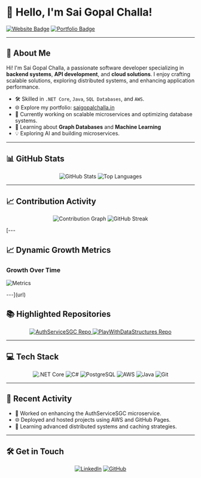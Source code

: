 <!--## Hi there 👋-->

<!--
**SaiGopal-Challa/SaiGopal-Challa** is a ✨ _special_ ✨ repository because its `README.md` (this file) appears on your GitHub profile.

Here are some ideas to get you started:

- 🔭 I’m currently working on ...
- 🌱 I’m currently learning ...
- 👯 I’m looking to collaborate on ...
- 🤔 I’m looking for help with ...
- 💬 Ask me about ...
- 📫 How to reach me: ...
- 😄 Pronouns: ...
- ⚡ Fun fact: ...
-->

# 👋 Hello, I'm Sai Gopal Challa!  

[![Website Badge](https://img.shields.io/badge/Website-saigopalchalla.in-blue?style=flat-square&logo=google-chrome&logoColor=white)](https://saigopalchalla.in) 
[![Portfolio Badge](https://img.shields.io/badge/Developer%20Site-GitHub%20Pages-orange?style=flat-square&logo=github&logoColor=white)](https://SaiGopal-Challa.github.io)

---

## 🚀 **About Me**
Hi! I'm Sai Gopal Challa, a passionate software developer specializing in **backend systems**, **API development**, and **cloud solutions**. I enjoy crafting scalable solutions, exploring distributed systems, and enhancing application performance.

- 🛠 Skilled in `.NET Core`, `Java`, `SQL Databases`, and `AWS`.
- 🌐 Explore my portfolio: [saigopalchalla.in](https://saigopalchalla.in)  
- 🔭 Currently working on scalable microservices and optimizing database systems.
- 🌱 Learning about **Graph Databases** and **Machine Learning**
- 💡 Exploring AI and building microservices.

---

## 📊 **GitHub Stats**
<div align="center">
  <img src="https://github-readme-stats.vercel.app/api?username=SaiGopal-Challa&show_icons=true&theme=radical" alt="GitHub Stats">
  <img src="https://github-readme-stats.vercel.app/api/top-langs/?username=SaiGopal-Challa&layout=compact&theme=radical" alt="Top Languages">
  
</div>

---

## 📈 **Contribution Activity**
<div align="center">
  <img src="https://github-readme-activity-graph.vercel.app/graph?username=SaiGopal-Challa&theme=rogue" alt="Contribution Graph">
  <img src="https://github-readme-streak-stats.herokuapp.com?user=SaiGopal-Challa&theme=default" alt="GitHub Streak">
</div>

[---

## 📈 **Dynamic Growth Metrics**
### **Growth Over Time**
![Metrics](https://metrics.lecoq.io/SaiGopal-Challa?template=classic&repositories.forks=true&languages.indepth=true&languages.ignored=html,css&config.timezone=Asia%2FCalcutta)

---](url)

## 📚 **Highlighted Repositories**
<div align="center">
  <a href="https://github.com/SaiGopal-Challa/AuthServiceSGC">
    <img src="https://github-readme-stats.vercel.app/api/pin/?username=SaiGopal-Challa&repo=AuthServiceSGC&theme=radical" alt="AuthServiceSGC Repo">
  </a>
  <a href="https://github.com/SaiGopal-Challa/Portfolio">
    <img src="https://github-readme-stats.vercel.app/api/pin/?username=SaiGopal-Challa&repo=PlayWithDataStructures&theme=radical" alt="PlayWithDataStructures Repo">
  </a>
</div>

---

## 💻 **Tech Stack**
<div align="center">
  <img src="https://img.shields.io/badge/.NET%20Core-blue?style=for-the-badge&logo=dotnet" alt=".NET Core">
  <img src="https://img.shields.io/badge/C%23-purple?style=for-the-badge&logo=csharp" alt="C#">
  <img src="https://img.shields.io/badge/PostgreSQL-blue?style=for-the-badge&logo=postgresql" alt="PostgreSQL">
  <img src="https://img.shields.io/badge/AWS-yellow?style=for-the-badge&logo=amazonaws" alt="AWS">
  <img src="https://img.shields.io/badge/Java-orange?style=for-the-badge&logo=java" alt="Java">
  <img src="https://img.shields.io/badge/Git-ff4500?style=for-the-badge&logo=git" alt="Git">
</div>

---

## 🌟 **Recent Activity**
<!-- Replace this with activity insights -->
- 🔨 Worked on enhancing the AuthServiceSGC microservice.
- 🌐 Deployed and hosted projects using AWS and GitHub Pages.
- 🧠 Learning advanced distributed systems and caching strategies.

---

## 🛠 **Get in Touch**
<p align="center">
  <a href="https://www.linkedin.com/in/saigopal-challa"><img src="https://img.icons8.com/color/48/000000/linkedin.png" alt="LinkedIn"></a>
  <a href="https://github.com/SaiGopal-Challa"><img src="https://img.icons8.com/ios-filled/50/000000/github.png" alt="GitHub"></a>
  <!-- <a href="mailto:saigopal.challa@gmail.com"><img src="https://img.icons8.com/color/48/000000/gmail.png" alt="Email"></a> -->
</p>
